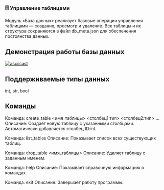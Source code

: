 ### 🗄️ Управление таблицами

Модуль «База данных» реализует базовые операции управления таблицами — создание, просмотр и удаление.
Все таблицы и их структура сохраняются в файл db_meta.json для обеспечения постоянства данных.

## Демонстрация работы базы данных

[![asciicast](https://asciinema.org/a/FvyTFxGvWh5r0UsSwlG7Hjw5U.svg)](https://asciinema.org/a/FvyTFxGvWh5r0UsSwlG7Hjw5U)

## Поддерживаемые типы данных

int, str, bool

## Команды

Команда:
  create_table <имя_таблицы> <столбец1:тип> <столбец2:тип> ...
Описание:
  Создаёт новую таблицу с указанными столбцами. Автоматически добавляется столбец ID:int.

Команда:
  list_tables
Описание:
  Показывает список всех существующих таблиц.

Команда:
  drop_table <имя_таблицы>
Описание:
  Удаляет таблицу с заданным именем.

Команда:
  help
Описание:
  Показывает справочную информацию о командах.

Команда:
  exit
Описание:
  Завершает работу программы.